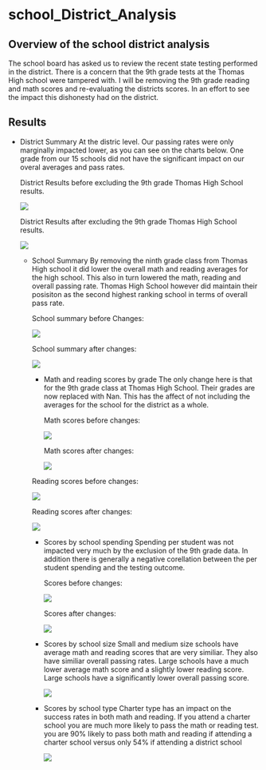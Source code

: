 # school_District_Analysis

## Overview of the school district analysis
  The school board has asked us to review the recent state testing performed in the district. There is a concern that the 9th grade tests at the Thomas High school were 
  tampered with. I will be removing the 9th grade reading and math scores and re-evaluating the districts scores. In an effort to see the impact this dishonesty had on 
  the district.
  
  ## Results
  
  * District Summary
    At the distric level. Our passing rates were only marginally impacted lower, as you can see on the charts below. One grade from our 15 schools did not have the 
    significant impact on our overal averages and pass rates.
    
    District Results before excluding the 9th grade Thomas High School results.
    
     ![](https://github.com/tomstowell99/school_District_Analysis/blob/main/Resources/Original%20Dist%20Summary.png)
     
     District Results after excluding the 9th grade Thomas High School results.
     
     ![](https://github.com/tomstowell99/school_District_Analysis/blob/main/Resources/Revised%20Dist%20Summary.png)
     
     * School Summary 
        By removing the ninth grade class from Thomas High school it did lower the overall math and reading averages for the high school. This also in turn lowered the 
        math, reading and overall passing rate. Thomas High School however did maintain their posisiton as the second highest ranking school in terms of overall pass
        rate.
        
        School summary before Changes:
        
        ![](https://github.com/tomstowell99/school_District_Analysis/blob/main/Resources/Original%20top5.png)
        
        School summary after changes:
     
        ![](https://github.com/tomstowell99/school_District_Analysis/blob/main/Resources/Revised%20top5.png)
        
        
        * Math and reading scores by grade
          The only change here is that for the 9th grade class at Thomas High School. Their grades are now replaced with Nan.
           This has the affect of not including the averages for the school for the district as a whole.
        
          Math scores before changes:
          
          ![](https://github.com/tomstowell99/school_District_Analysis/blob/main/Resources/Original%20Math%20by%20grade.png)
          
          Math scores after changes:
          
          ![](https://github.com/tomstowell99/school_District_Analysis/blob/main/Resources/Revised%20Math%20by%20grade.png)
         
         Reading scores before changes:
         
          ![](https://github.com/tomstowell99/school_District_Analysis/blob/main/Resources/original%20Reading%20by%20Grade.png)
          
         Reading scores after changes:
         
          ![](https://github.com/tomstowell99/school_District_Analysis/blob/main/Resources/Revised%20Reading%20by%20Grade.png) 
          
          
        * Scores by school spending
          Spending per student was not impacted very much by the exclusion of the 9th grade data. In addition there is generally a negative corellation
          between the per student spending and the testing outcome. 
               
          Scores before changes:
          
          ![](https://github.com/tomstowell99/school_District_Analysis/blob/main/Resources/Original%20scores%20by%20per%20student%20spending.png)
          
          Scores after changes:
          
          ![](https://github.com/tomstowell99/school_District_Analysis/blob/main/Resources/revised%20scores%20by%20per%20student%20spending.png)
          
        * Scores by school size
          Small and medium size schools have average math and reading scores that are very similiar. They also have similiar overall passing rates.
          Large schools have a much lower average math score and a slightly lower reading score. Large schools have a significantly lower overall passing 
          score.

          ![](https://github.com/tomstowell99/school_District_Analysis/blob/main/Resources/original%20size.png)
                         
         
        * Scores by school type
          Charter type has an impact on the success rates in both math and reading. If you attend a charter school you are much more likely to pass the math or 
          reading test. you are 90% likely to pass both math and reading if attending a charter school versus only 54% if attending a district school
        
          ![](https://github.com/tomstowell99/school_District_Analysis/blob/main/Resources/revised%20by%20charter%20type.png)
        
        
        
  
  
